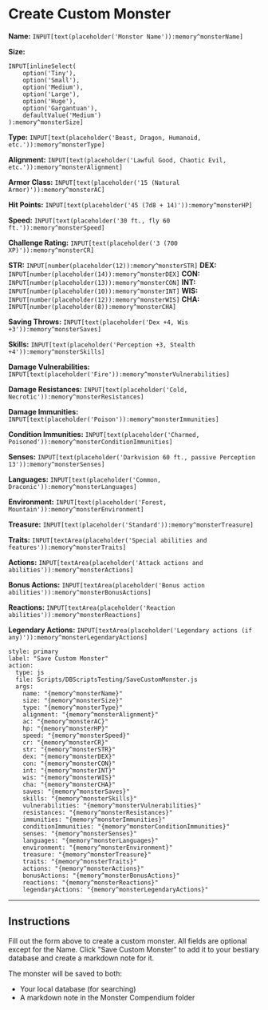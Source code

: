 # Create Custom Monster

**Name:** `INPUT[text(placeholder('Monster Name')):memory^monsterName]`

**Size:** 
```meta-bind
INPUT[inlineSelect(
	option('Tiny'), 
	option('Small'), 
	option('Medium'), 
	option('Large'), 
	option('Huge'), 
	option('Gargantuan'),
	defaultValue('Medium')
):memory^monsterSize]
```

**Type:** `INPUT[text(placeholder('Beast, Dragon, Humanoid, etc.')):memory^monsterType]`

**Alignment:** `INPUT[text(placeholder('Lawful Good, Chaotic Evil, etc.')):memory^monsterAlignment]`

**Armor Class:** `INPUT[text(placeholder('15 (Natural Armor)')):memory^monsterAC]`

**Hit Points:** `INPUT[text(placeholder('45 (7d8 + 14)')):memory^monsterHP]`

**Speed:** `INPUT[text(placeholder('30 ft., fly 60 ft.')):memory^monsterSpeed]`

**Challenge Rating:** `INPUT[text(placeholder('3 (700 XP)')):memory^monsterCR]`

**STR:** `INPUT[number(placeholder(12)):memory^monsterSTR]`
**DEX:** `INPUT[number(placeholder(14)):memory^monsterDEX]`
**CON:** `INPUT[number(placeholder(13)):memory^monsterCON]`
**INT:** `INPUT[number(placeholder(10)):memory^monsterINT]`
**WIS:** `INPUT[number(placeholder(12)):memory^monsterWIS]`
**CHA:** `INPUT[number(placeholder(8)):memory^monsterCHA]`

**Saving Throws:** `INPUT[text(placeholder('Dex +4, Wis +3')):memory^monsterSaves]`

**Skills:** `INPUT[text(placeholder('Perception +3, Stealth +4')):memory^monsterSkills]`

**Damage Vulnerabilities:** `INPUT[text(placeholder('Fire')):memory^monsterVulnerabilities]`

**Damage Resistances:** `INPUT[text(placeholder('Cold, Necrotic')):memory^monsterResistances]`

**Damage Immunities:** `INPUT[text(placeholder('Poison')):memory^monsterImmunities]`

**Condition Immunities:** `INPUT[text(placeholder('Charmed, Poisoned')):memory^monsterConditionImmunities]`

**Senses:** `INPUT[text(placeholder('Darkvision 60 ft., passive Perception 13')):memory^monsterSenses]`

**Languages:** `INPUT[text(placeholder('Common, Draconic')):memory^monsterLanguages]`

**Environment:** `INPUT[text(placeholder('Forest, Mountain')):memory^monsterEnvironment]`

**Treasure:** `INPUT[text(placeholder('Standard')):memory^monsterTreasure]`

**Traits:** `INPUT[textArea(placeholder('Special abilities and features')):memory^monsterTraits]`

**Actions:** `INPUT[textArea(placeholder('Attack actions and abilities')):memory^monsterActions]`

**Bonus Actions:** `INPUT[textArea(placeholder('Bonus action abilities')):memory^monsterBonusActions]`

**Reactions:** `INPUT[textArea(placeholder('Reaction abilities')):memory^monsterReactions]`

**Legendary Actions:** `INPUT[textArea(placeholder('Legendary actions (if any)')):memory^monsterLegendaryActions]`

```meta-bind-button
style: primary
label: "Save Custom Monster"
action:
  type: js
  file: Scripts/DBScriptsTesting/SaveCustomMonster.js
  args:
    name: "{memory^monsterName}"
    size: "{memory^monsterSize}"
    type: "{memory^monsterType}"
    alignment: "{memory^monsterAlignment}"
    ac: "{memory^monsterAC}"
    hp: "{memory^monsterHP}"
    speed: "{memory^monsterSpeed}"
    cr: "{memory^monsterCR}"
    str: "{memory^monsterSTR}"
    dex: "{memory^monsterDEX}"
    con: "{memory^monsterCON}"
    int: "{memory^monsterINT}"
    wis: "{memory^monsterWIS}"
    cha: "{memory^monsterCHA}"
    saves: "{memory^monsterSaves}"
    skills: "{memory^monsterSkills}"
    vulnerabilities: "{memory^monsterVulnerabilities}"
    resistances: "{memory^monsterResistances}"
    immunities: "{memory^monsterImmunities}"
    conditionImmunities: "{memory^monsterConditionImmunities}"
    senses: "{memory^monsterSenses}"
    languages: "{memory^monsterLanguages}"
    environment: "{memory^monsterEnvironment}"
    treasure: "{memory^monsterTreasure}"
    traits: "{memory^monsterTraits}"
    actions: "{memory^monsterActions}"
    bonusActions: "{memory^monsterBonusActions}"
    reactions: "{memory^monsterReactions}"
    legendaryActions: "{memory^monsterLegendaryActions}"
```

---

## Instructions

Fill out the form above to create a custom monster. All fields are optional except for the Name. Click "Save Custom Monster" to add it to your bestiary database and create a markdown note for it.

The monster will be saved to both:
- Your local database (for searching)
- A markdown note in the Monster Compendium folder
